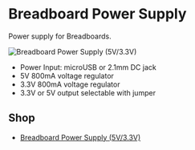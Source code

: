# Breadboard Power Supply
Power supply for Breadboards.

![Breadboard Power Supply (5V/3.3V)](https://github.com/watterott/Breadboard-Power-Supply/raw/master/hardware/BreadBoard-Power-Supply_v10.jpg)

* Power Input: microUSB or 2.1mm DC jack
* 5V 800mA voltage regulator
* 3.3V 800mA voltage regulator
* 3.3V or 5V output selectable with jumper


## Shop
* [Breadboard Power Supply (5V/3.3V)](http://www.watterott.com/en/Breadboard-PowerSupply-5V/33V)
